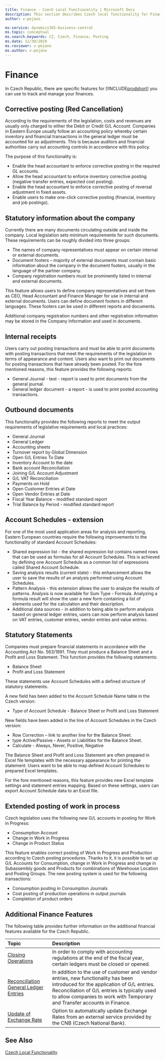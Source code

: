 ```yaml
---
title: Finance - Czech Local Functionality | Microsoft Docs
description: This section describes Czech local functionality for Finance.
author: v-pejano

ms-service: dynamics365-business-central
ms.topic: conceptual
ms.search.keywords: CZ, Czech, Finance, Posting
ms.date: 12/30/2019
ms.reviewer: v-pejano
ms.author: v-pejano
---
```


# Finance

In Czech Republic, there are specific features for [!INCLUDE[prodshort](../../includes/prodshort.md)] you can use to track and manage your finances.

## Corrective posting (Red Cancellation)

According to the requirements of the legislation, costs and revenues are usually only charged to either the Debit or Credit G/L Account. Companies in Eastern Europe usually follow an accounting policy whereby certain inventory and financial transactions in the general ledger must be accounted for as adjustments. This is because auditors and financial authorities carry out accounting controls in accordance with this policy.

The purpose of this functionality is:

- Enable the head accountant to enforce corrective posting in the required GL accounts.
- Allow the head accountant to enforce inventory corrective posting (negative transfer entries, expected cost posting).
- Enable the head accountant to enforce corrective posting of reversal adjustment in fixed assets.
- Enable users to make one-click corrective posting (financial, inventory and job postings).

## Statutory information about the company

Currently there are many documents circulating outside and inside the company. Local legislation sets minimum requirements for such documents. These requirements can be roughly divided into three groups:

- The names of company representatives must appear on certain internal or external documents.
- Document footers – majority of external documents must contain basic information about the company in the document footers, usually in the language of the partner company.
- Company registration numbers must be prominently listed in internal and external documents.

This feature allows users to define company representatives and set them as CEO, Head Accountant and Finance Manager for use in internal and external documents.
Users can define document footers in different languages. These footers can be used in different reports and documents.

Additional company registration numbers and other registration information may be stored in the Company Information and used in documents.

## Internal receipts

Users carry out posting transactions and must be able to print documents with posting transactions that meet the requirements of the legislation in terms of appearance and content.
Users also want to print out documents for posting transactions that have already been posted. For the fore mentioned reasons, this feature provides the following reports:

- General Journal - test - report is used to print documents from the general journal.
- General ledger document - a report - is used to print posted accounting transactions.

## Outbound documents

This functionality provides the following reports to meet the output requirements of legislative requirements and local practices:

- General Journal
- General Ledger
- Accounting sheets
- Turnover report by Global Dimension
- Open G/L Entries To Date
- Inventory Account to the date
- Bank account Reconciliation
- Joining G/L Account Adjustment
- G/L VAT Reconciliation
- Payments on Hold
- Open Customer Entries at Date
- Open Vendor Entries at Date
- Fiscal Year Balance – modified standard report
- Trial Balance by Period - modified standard report

## Account Schedules - extension  

For one of the most used application areas for analysis and reporting, Eastern European countries require the following improvements to the functionality of standard Account Schedules:

- Shared expression list - the shared expression list contains named rows that can be used as formulas for all Account Schedules. This is achieved by defining one Account Schedule as a common list of expressions called Shared Account Schedule.
- Saving analysis results (current state) - this enhancement allows the user to save the results of an analysis performed using Account Schedules.
- Pattern Analysis - this extension allows the user to analyze the results of patterns. Analysis is now available for Sum Type - Formula. Analyzing a formula result will show the user a new form containing a list of elements used for the calculation and their description.
- Additional data sources - in addition to being able to perform analysis based on general ledger entries, users can now perform analysis based on VAT entries, customer entries, vendor entries and value entries.

## Statutory Statements

Companies must prepare financial statements in accordance with the Accounting Act No. 563/1991.  They must produce a Balance Sheet and a Profit and Loss Statement. This function provides the following statements:

- Balance Sheet
- Profit and Loss Statement

These statements use Account Schedules with a defined structure of statutory statements.

A new field has been added to the Account Schedule Name table in the Czech version:

- Type of Account Schedule - Balance Sheet or Profit and Loss Statement

New fields have been added in the line of Account Schedules in the Czech version:

- Row Correction – link to another line for the Balance Sheet.
- type Active/Passive - Assets or Liabilities for the Balance Sheet.
- Calculate - Always, Never, Positive, Negative

The Balance Sheet and Profit and Loss Statement are often prepared in Excel file templates with the necessary appearance for printing the statement. Users want to be able to map defined Account Schedules to prepared Excel templates.

For the fore mentioned reasons, this feature provides new Excel template settings and statement entries mapping. Based on these settings, users can export Account Schedule data to an Excel file.

## Extended posting of work in process  

Czech legislation uses the following new G/L accounts in posting for Work in Progress:

- Consumption Account
- Change in Work in Progress
- Change in Product Status

This feature enables correct posting of Work in Progress and Production according to Czech posting procedures. Thanks to it, it is possible to set up G/L Accounts for Consumption, change in Work in Progress and change in Subassembly goods and Products for combinations of Warehouse Location and Posting Groups. The new posting system is used for the following transactions:

- Consumption posting in Consumption Journals
- Cost posting of production operations in output journals
- Completion of product orders

## Additional Finance Features

The following table provides further information on the additional financial features available for the Czech Republic.

| Topic | Description |
| :-------------------------------------------------------- | :----------------------------------------------------------- |
| [Closing Operations](year-close-operations.md) | In order to comply with accounting regulations at the end of the fiscal year, certain ledgers must be closed or opened. |
| [Reconciliation General Ledger Entries](general-ledger-entries-application.md) | In addition to the use of customer and vendor entries, new functionality has been introduced for the application of G/L entries. Reconciliation of G/L entries is typically used to allow companies to work with Temporary and Transfer accounts in Finance. |
| [Update of Exchange Rate](exchange-rate-update.md) | Option to automatically update Exchange Rates from an external service provided by the CNB (Czech National Bank).|

## See Also

[Czech Local Functionality](czech-local-functionality.md)
